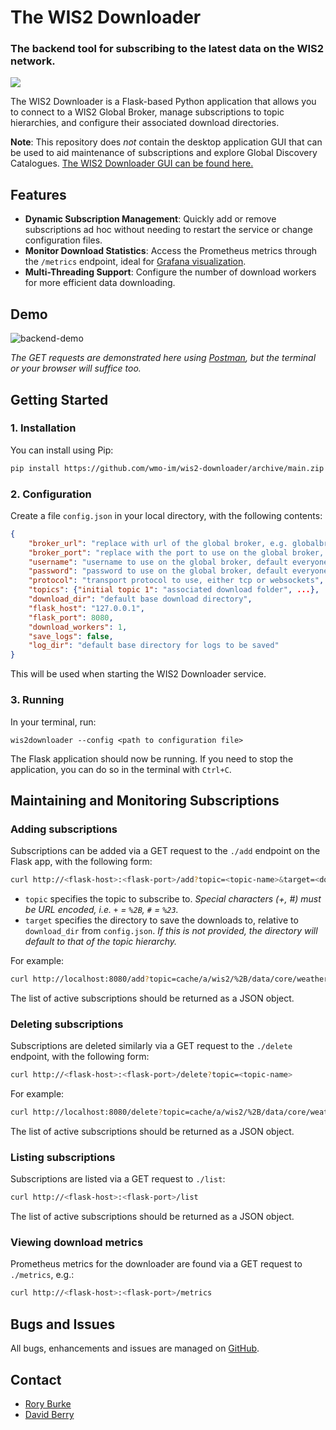 # The WIS2 Downloader
### The backend tool for subscribing to the latest data on the WIS2 network.

<a href="https://github.com/wmo-im/wis2box-webapp/blob/main/LICENSE" alt="License" ><img src="https://img.shields.io/badge/License-Apache_2.0-blue"></img></a>

The WIS2 Downloader is a Flask-based Python application that allows you to connect to a WIS2 Global Broker, manage subscriptions to topic hierarchies, and configure their associated download directories.

**Note**: This repository does *not* contain the desktop application GUI that can be used to aid maintenance of subscriptions and explore Global Discovery Catalogues. <a href="https://github.com/wmo-im/wis2-downloader-gui">The WIS2 Downloader GUI can be found here.</a>

## Features

- **Dynamic Subscription Management**: Quickly add or remove subscriptions ad hoc without needing to restart the service or change configuration files.
- **Monitor Download Statistics**: Access the Prometheus metrics through the `/metrics` endpoint, ideal for <a href="https://prometheus.io/docs/visualization/grafana/">Grafana visualization</a>.
- **Multi-Threading Support**: Configure the number of download workers for more efficient data downloading.

## Demo
![backend-demo](https://github.com/wmo-im/wis2-downloader/assets/47696929/f9eb9eb3-07bd-49df-9714-61d952000f2e)

*The GET requests are demonstrated here using <a href="https://www.postman.com/">Postman</a>, but the terminal or your browser will suffice too.*

## Getting Started

### 1. Installation
You can install using Pip:

```bash
pip install https://github.com/wmo-im/wis2-downloader/archive/main.zip
```

### 2. Configuration

Create a file `config.json` in your local directory, with the following contents:

```json
{
    "broker_url": "replace with url of the global broker, e.g. globalbroker.meteo.fr",
    "broker_port": "replace with the port to use on the global broker, e.g. 443",
    "username": "username to use on the global broker, default everyone",
    "password": "password to use on the global broker, default everyone",
    "protocol": "transport protocol to use, either tcp or websockets",
    "topics": {"initial topic 1": "associated download folder", ...},
    "download_dir": "default base download directory",
    "flask_host": "127.0.0.1",
    "flask_port": 8080,
    "download_workers": 1,
    "save_logs": false,
    "log_dir": "default base directory for logs to be saved"
}
```

This will be used when starting the WIS2 Downloader service.

### 3. Running

In your terminal, run:

```
wis2downloader --config <path to configuration file>
```

The Flask application should now be running. If you need to stop the application, you can do so in the terminal with `Ctrl+C`.

## Maintaining and Monitoring Subscriptions

### Adding subscriptions
Subscriptions can be added via a GET request to the `./add` endpoint on the Flask app, with the following form:

```bash
curl http://<flask-host>:<flask-port>/add?topic=<topic-name>&target=<download-directory>
```

- `topic` specifies the topic to subscribe to. *Special characters (+, #) must be URL encoded, i.e. `+` = `%2B`, `#` = `%23`.*
- `target` specifies the directory to save the downloads to, relative to `download_dir` from `config.json`. *If this is not provided, the directory will default to that of the topic hierarchy.*

For example:
```bash
curl http://localhost:8080/add?topic=cache/a/wis2/%2B/data/core/weather/%23&target=example_data
```

The list of active subscriptions should be returned as a JSON object.

### Deleting subscriptions
Subscriptions are deleted similarly via a GET request to the `./delete` endpoint, with the following form:
```bash
curl http://<flask-host>:<flask-port>/delete?topic=<topic-name>
```

For example:
```bash
curl http://localhost:8080/delete?topic=cache/a/wis2/%2B/data/core/weather/%23
```

The list of active subscriptions should be returned as a JSON object.
### Listing subscriptions
Subscriptions are listed via a GET request to `./list`:

```bash
curl http://<flask-host>:<flask-port>/list
```

The list of active subscriptions should be returned as a JSON object.

### Viewing download metrics
Prometheus metrics for the downloader are found via a GET request to `./metrics`, e.g.:

```bash
curl http://<flask-host>:<flask-port>/metrics
```

## Bugs and Issues

All bugs, enhancements and issues are managed on [GitHub](https://github.com/wmo-im/wis2-downloader/issues).

## Contact

* [Rory Burke](https://github.com/RoryPTB)
* [David Berry](https://github.com/david-i-berry)
